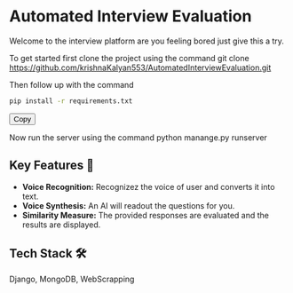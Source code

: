 
# Automated Interview Evaluation

Welcome to the interview platform are you feeling bored just give this a try.  

To get started first clone the project using the command
git clone https://github.com/krishnaKalyan553/AutomatedInterviewEvaluation.git

Then follow up with the command
```bash
pip install -r requirements.txt
```
<button onclick="navigator.clipboard.writeText('pip install -r requirements.txt')">Copy</button>

Now run the server using the command
python manange.py runserver


## Key Features 🌟

- **Voice Recognition:** Recognizez the voice of user and converts it into text.
- **Voice Synthesis:** An AI will readout the questions for you.
- **Similarity Measure:** The provided responses are evaluated and the results are displayed.


## Tech Stack 🛠️

Django, MongoDB, WebScrapping

